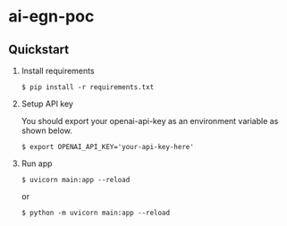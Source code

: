 # ai-egn-poc


## Quickstart

1. Install requirements
   ```
   $ pip install -r requirements.txt
   ```

2. Setup API key

   You should export your openai-api-key as an environment variable as shown below.
   ```
   $ export OPENAI_API_KEY='your-api-key-here'
   ```

3. Run app
   ```
   $ uvicorn main:app --reload
   ```
   or
   ```
   $ python -m uvicorn main:app --reload
   ```
   